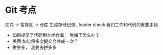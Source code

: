 # Git 考点
  文件 -> 暂存区 -> 仓库
  生成存储记录 , leader check 我们工作和代码的重要手段 
- 如果提交了代码到本地仓库， 后悔了怎么办？ 
- 美团  如何将多次提交合并成一次？ 
- 拼多多， 我要去拼多多

